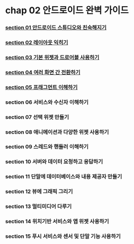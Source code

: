 # chap 02 안드로이드 완벽 가이드

### [section 01 안드로이드 스튜디오와 친숙해지기](https://github.com/hyunmin0317/AndroidProgramming/blob/master/chap02/section1/github/chap02-1.md)
### [section 02 레이아웃 익히기](https://github.com/hyunmin0317/AndroidProgramming/blob/master/chap02/section2/github/chap02-2.md)

### [section 03 기본 위젯과 드로어블 사용하기](https://github.com/hyunmin0317/AndroidProgramming/blob/master/chap02/section3/github/chap02-3.md)

### [section 04 여러 화면 간 전환하기](https://github.com/hyunmin0317/AndroidProgramming/blob/master/chap02/section4/github/chap02-4.md)

### [section 05 프래그먼트 이해하기](https://github.com/hyunmin0317/AndroidProgramming/blob/master/chap02/section5/github/chap02-5.md)

### section 06 서비스와 수신자 이해하기

### section 07 선택 위젯 만들기

### section 08 애니메이션과 다양한 위젯 사용하기

### section 09 스레드와 핸들러 이해하기

### section 10 서버와 데이터 요청하고 응답하기

### section 11 단말에 데이터베이스와 내용 제공자 만들기

### section 12 뷰에 그래픽 그리기

### section 13 멀티미디어 다루기

### section 14 위치기반 서비스와 앱 위젯 사용하기

### section 15 푸시 서비스와 센서 및 단말 기능 사용하기